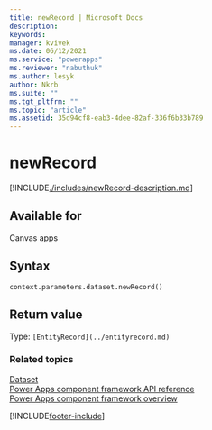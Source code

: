 ```yaml
---
title: newRecord | Microsoft Docs
description:
keywords:
manager: kvivek
ms.date: 06/12/2021
ms.service: "powerapps"
ms.reviewer: "nabuthuk"
ms.author: lesyk
author: Nkrb
ms.suite: ""
ms.tgt_pltfrm: ""
ms.topic: "article"
ms.assetid: 35d94cf8-eab3-4dee-82af-336f6b33b789
---
```


# newRecord

[!INCLUDE[./includes/newRecord-description.md](./includes/newRecord-description.md)]

## Available for

Canvas apps

## Syntax

`context.parameters.dataset.newRecord()`

## Return value

Type: `[EntityRecord](../entityrecord.md)`

### Related topics

[Dataset](../dataset.md)<br/>
[Power Apps component framework API reference](../../reference/index.md)<br/>
[Power Apps component framework overview](../../overview.md)

[!INCLUDE[footer-include](../../../../includes/footer-banner.md)]
